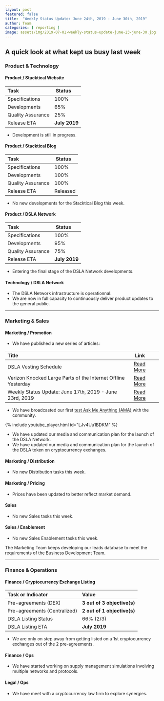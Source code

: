 ```yaml
---
layout: post
featured: false
title:  "Weekly Status Update: June 24th, 2019 - June 30th, 2019"
author: Team
categories: [ reporting ]
image: assets/img/2019-07-01-weekly-status-update-june-23-june-30.jpg
---
```


## A quick look at what kept us busy last week

### <i class="fas fa-file-code"></i> Product & Technology

#### Product / Stacktical Website

| Task        | Status           |
| :------------- | :-------------|
| Specifications | 100% |
| Developments | 65% |
| Quality Assurance | 25% |
| Release ETA | **July 2019** |  

* Development is still in progress.

#### Product / Stacktical Blog

| Task        | Status           |
| :------------- | :-------------|
| Specifications | 100% |
| Developments | 100% |
| Quality Assurance | 100% |
| Release ETA | Released |  

* No new developments for the Stacktical Blog this week.  

#### Product / DSLA Network

| Task        | Status           |
| :------------- | :-------------|
| Specifications | 100% |
| Developments | 95% |
| Quality Assurance | 75% |
| Release ETA | **July 2019** |  

* Entering the final stage of the DSLA Network developments.

#### Technology / DSLA Network

* The DSLA Network infrastructure is operationnal.
* We are now in full capacity to continuously deliver product updates to the general public.

<hr />

### <i class="fas fa-briefcase"></i> Marketing & Sales

#### Marketing / Promotion

* We have published a new series of articles:

| Title        | Link           |
| :------------- | :-------------|
| DSLA Vesting Schedule | [Read More](https://blog.stacktical.com/reporting/2019/06/26/dsla-vesting-schedule.html)   |
| Verizon Knocked Large Parts of the Internet Offline Yesterday | [Read More](https://blog.stacktical.com/news/outages/2019/06/25/verizon-routing-outage-june-24.html)   |
| Weekly Status Update: June 17th, 2019 - June 23rd, 2019 | [Read More](https://blog.stacktical.com/reporting/2019/06/24/weekly-status-update-june-17-june-23.html)   |

* We have broadcasted our first [test Ask Me Anything (AMA)](https://www.youtube.com/watch?v=LJv4Uu1BDKM) with the community.

{% include youtube_player.html id="LJv4Uu1BDKM" %}

* We have updated our media and communication plan for the launch of the DSLA Network.
* We have updated our media and communication plan for the launch of the DSLA token on cryptocurrency exchanges.


#### Marketing / Distribution

* No new Distribution tasks this week.

#### Marketing / Pricing

* Prices have been updated to better reflect market demand.

#### Sales

* No new Sales tasks this week.


#### Sales / Enablement

* No new Sales Enablement tasks this week. 

The Marketing Team keeps developing our leads database to meet the requirements of the Business Development Team.

<hr />

### <i class="fas fa-chart-line"></i> Finance & Operations

#### Finance / Cryptocurrency Exchange Listing

| Task or Indicator        | Value |
| :------------- | :-------------|
| Pre-agreements (DEX) | **3 out of 3 objective(s)** |
| Pre-agreements (Centralized) | **2 out of 1 objective(s)** |
| DSLA Listing Status | 66% (2/3) |
| DSLA Listing ETA | **July 2019** |

* We are only on step away from getting listed on a 1st cryptocurrency exchanges out of the 2 pre-agreements.

#### Finance / Ops

* We have started working on supply management simulations involving multiple networks and protocols.

#### Legal / Ops

* We have meet with a cryptocurrency law firm to explore synergies.

